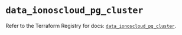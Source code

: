 # `data_ionoscloud_pg_cluster`

Refer to the Terraform Registry for docs: [`data_ionoscloud_pg_cluster`](https://registry.terraform.io/providers/ionos-cloud/ionoscloud/6.7.17/docs/data-sources/pg_cluster).
